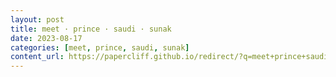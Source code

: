 ```yaml
---
layout: post
title: meet · prince · saudi · sunak
date: 2023-08-17
categories: [meet, prince, saudi, sunak]
content_url: https://papercliff.github.io/redirect/?q=meet+prince+saudi+sunak&tbs=cdr:1,cd_min:8/16/2023,cd_max:8/18/2023
---
```

